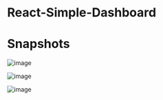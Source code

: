 # React-Simple-Dashboard

# Snapshots
![image](https://user-images.githubusercontent.com/60010111/188418738-bc3fc45c-4637-4cc9-bcb7-f75c6443d0a0.png)


![image](https://user-images.githubusercontent.com/60010111/188418796-01d25bd6-5f78-4dcc-b042-cc875f375ef4.png)

![image](https://user-images.githubusercontent.com/60010111/188419301-03f6005a-5bca-4785-b8ed-f118b483e924.png)
